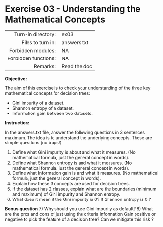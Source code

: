 # Exercise 03 - Understanding the Mathematical Concepts

|                         |                    |
| -----------------------:| ------------------ |
|   Turn-in directory :   |  ex03              |
|   Files to turn in :    |  answers.txt       |
|   Forbidden modules :   |  NA                |
|   Forbidden functions : |  NA                |
|   Remarks :             |  Read the doc      |


**Objective:**

The aim of this exercise is to check your understanding of the three key mathematical concepts for decision trees:
- Gini impurity of a dataset.
- Shannon entropy of a dataset.
- Information gain between two datasets.


**Instruction:**

In the answers.txt file, answer the following questions in 3 sentences maximum. The idea is to understand the underlying concepts. These are simple questions (no traps!)
1) Define what Gini impurity is about and what it measures. (No mathematical formula, just the general concept in words).
2) Define what Shannon entropy is and what it measures. (No mathematical formula, just the general concept in words).
3) Define what Information gain is and what it measures. (No mathematical formula, just the general concept in words).
4) Explain how these 3 concepts are used for decision trees. 
5) If the dataset has 2 classes, explain what are the boundaries (minimum and maximum) of Gini impurity and Shannon entropy.
6) What does it mean if the Gini impurity is 0? If Shannon entropy is 0 ?


**Bonus question**
7) Why should you use Gini impurity as default?
8) What are the pros and cons of just using the criteria Information Gain positive or negative to pick the feature of a decision tree? Can we mitigate this risk ?